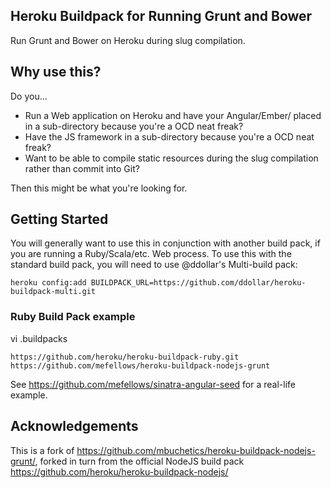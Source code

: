 ## Heroku Buildpack for Running Grunt and Bower

Run Grunt and Bower on Heroku during slug compilation.

## Why use this?

Do you...

* Run a Web application on Heroku and have your Angular/Ember/<Insert JS framework here> placed in a sub-directory because you're a OCD neat freak? 
* Have the JS framework in a sub-directory because you're a OCD neat freak?
* Want to be able to compile static resources during the slug compilation rather than commit into Git?

Then this might be what you're looking for.

## Getting Started

You will generally want to use this in conjunction with another build pack, if you are running a Ruby/Scala/etc. Web process. To use this with the standard build pack, you will need to use @ddollar's Multi-build pack:

   ```heroku config:add BUILDPACK_URL=https://github.com/ddollar/heroku-buildpack-multi.git```

### Ruby Build Pack example

vi .buildpacks  
  
    https://github.com/heroku/heroku-buildpack-ruby.git
    https://github.com/mefellows/heroku-buildpack-nodejs-grunt
   
See https://github.com/mefellows/sinatra-angular-seed for a real-life example.

## Acknowledgements

This is a fork of https://github.com/mbuchetics/heroku-buildpack-nodejs-grunt/, forked in turn from the official NodeJS build pack https://github.com/heroku/heroku-buildpack-nodejs/
